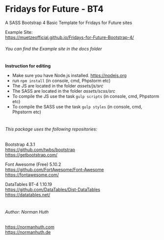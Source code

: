 # Fridays for Future - BT4
A SASS Bootstrap 4 Basic Template for Fridays for Future sites


Example Site:  
https://muetzeofficial.github.io/Fridays-for-Future-Bootstrap-4/

###### You can find the Example site in the _docs_ folder
#
**Instruction for editing**
* Make sure you have Node.js installed. https://nodejs.org
* run `npm install` (in console, cmd, Phpstorm etc)
* The JS are located in the folder _assets/js/src_
* The SASS are located in the folder _assets/scss/src_
* To compile the JS use the task `gulp scripts` (in console, cmd, Phpstorm etc)
* To compile the SASS use the task `gulp styles` (in console, cmd, Phpstorm etc)
#
###### This package uses the following repositories:
Bootstrap 4.3.1  
https://github.com/twbs/bootstrap   
https://getbootstrap.com/ 

Font Awesome (Free) 5.10.2  
https://github.com/FortAwesome/Font-Awesome  
https://fontawesome.com/

DataTables BT-4 1.10.19  
https://github.com/DataTables/Dist-DataTables  
https://datatables.net/
#
###### Author: Norman Huth  
https://normanhuth.com  
https://normanhuth.de